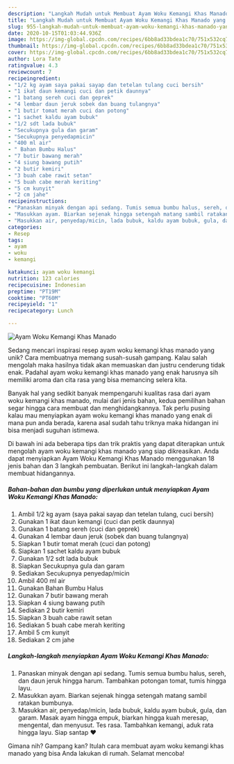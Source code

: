 ```yaml
---
description: "Langkah Mudah untuk Membuat Ayam Woku Kemangi Khas Manado yang Lezat Sekali"
title: "Langkah Mudah untuk Membuat Ayam Woku Kemangi Khas Manado yang Lezat Sekali"
slug: 955-langkah-mudah-untuk-membuat-ayam-woku-kemangi-khas-manado-yang-lezat-sekali
date: 2020-10-15T01:03:44.936Z
image: https://img-global.cpcdn.com/recipes/6bb8ad33bdea1c70/751x532cq70/ayam-woku-kemangi-khas-manado-foto-resep-utama.jpg
thumbnail: https://img-global.cpcdn.com/recipes/6bb8ad33bdea1c70/751x532cq70/ayam-woku-kemangi-khas-manado-foto-resep-utama.jpg
cover: https://img-global.cpcdn.com/recipes/6bb8ad33bdea1c70/751x532cq70/ayam-woku-kemangi-khas-manado-foto-resep-utama.jpg
author: Lora Tate
ratingvalue: 4.3
reviewcount: 7
recipeingredient:
- "1/2 kg ayam saya pakai sayap dan tetelan tulang cuci bersih"
- "1 ikat daun kemangi cuci dan petik daunnya"
- "1 batang sereh cuci dan geprek"
- "4 lembar daun jeruk sobek dan buang tulangnya"
- "1 butir tomat merah cuci dan potong"
- "1 sachet kaldu ayam bubuk"
- "1/2 sdt lada bubuk"
- "Secukupnya gula dan garam"
- "Secukupnya penyedapmicin"
- "400 ml air"
- " Bahan Bumbu Halus"
- "7 butir bawang merah"
- "4 siung bawang putih"
- "2 butir kemiri"
- "3 buah cabe rawit setan"
- "5 buah cabe merah keriting"
- "5 cm kunyit"
- "2 cm jahe"
recipeinstructions:
- "Panaskan minyak dengan api sedang. Tumis semua bumbu halus, sereh, dan daun jeruk hingga harum. Tambahkan potongan tomat, tumis hingga layu."
- "Masukkan ayam. Biarkan sejenak hingga setengah matang sambil ratakan bumbunya."
- "Masukkan air, penyedap/micin, lada bubuk, kaldu ayam bubuk, gula, dan garam. Masak ayam hingga empuk, biarkan hingga kuah meresap, mengental, dan menyusut. Tes rasa. Tambahkan kemangi, aduk rata hingga layu. Siap santap ❤"
categories:
- Resep
tags:
- ayam
- woku
- kemangi

katakunci: ayam woku kemangi 
nutrition: 123 calories
recipecuisine: Indonesian
preptime: "PT19M"
cooktime: "PT60M"
recipeyield: "1"
recipecategory: Lunch

---
```



![Ayam Woku Kemangi Khas Manado](https://img-global.cpcdn.com/recipes/6bb8ad33bdea1c70/751x532cq70/ayam-woku-kemangi-khas-manado-foto-resep-utama.jpg)

Sedang mencari inspirasi resep ayam woku kemangi khas manado yang unik? Cara membuatnya memang susah-susah gampang. Kalau salah mengolah maka hasilnya tidak akan memuaskan dan justru cenderung tidak enak. Padahal ayam woku kemangi khas manado yang enak harusnya sih memiliki aroma dan cita rasa yang bisa memancing selera kita.



Banyak hal yang sedikit banyak mempengaruhi kualitas rasa dari ayam woku kemangi khas manado, mulai dari jenis bahan, kedua pemilihan bahan segar hingga cara membuat dan menghidangkannya. Tak perlu pusing kalau mau menyiapkan ayam woku kemangi khas manado yang enak di mana pun anda berada, karena asal sudah tahu triknya maka hidangan ini bisa menjadi suguhan istimewa.


Di bawah ini ada beberapa tips dan trik praktis yang dapat diterapkan untuk mengolah ayam woku kemangi khas manado yang siap dikreasikan. Anda dapat menyiapkan Ayam Woku Kemangi Khas Manado menggunakan 18 jenis bahan dan 3 langkah pembuatan. Berikut ini langkah-langkah dalam membuat hidangannya.

<!--inarticleads1-->

##### Bahan-bahan dan bumbu yang diperlukan untuk menyiapkan Ayam Woku Kemangi Khas Manado:

1. Ambil 1/2 kg ayam (saya pakai sayap dan tetelan tulang, cuci bersih)
1. Gunakan 1 ikat daun kemangi (cuci dan petik daunnya)
1. Gunakan 1 batang sereh (cuci dan geprek)
1. Gunakan 4 lembar daun jeruk (sobek dan buang tulangnya)
1. Siapkan 1 butir tomat merah (cuci dan potong)
1. Siapkan 1 sachet kaldu ayam bubuk
1. Gunakan 1/2 sdt lada bubuk
1. Siapkan Secukupnya gula dan garam
1. Sediakan Secukupnya penyedap/micin
1. Ambil 400 ml air
1. Gunakan  Bahan Bumbu Halus
1. Gunakan 7 butir bawang merah
1. Siapkan 4 siung bawang putih
1. Sediakan 2 butir kemiri
1. Siapkan 3 buah cabe rawit setan
1. Sediakan 5 buah cabe merah keriting
1. Ambil 5 cm kunyit
1. Sediakan 2 cm jahe




<!--inarticleads2-->

##### Langkah-langkah menyiapkan Ayam Woku Kemangi Khas Manado:

1. Panaskan minyak dengan api sedang. Tumis semua bumbu halus, sereh, dan daun jeruk hingga harum. Tambahkan potongan tomat, tumis hingga layu.
1. Masukkan ayam. Biarkan sejenak hingga setengah matang sambil ratakan bumbunya.
1. Masukkan air, penyedap/micin, lada bubuk, kaldu ayam bubuk, gula, dan garam. Masak ayam hingga empuk, biarkan hingga kuah meresap, mengental, dan menyusut. Tes rasa. Tambahkan kemangi, aduk rata hingga layu. Siap santap ❤




Gimana nih? Gampang kan? Itulah cara membuat ayam woku kemangi khas manado yang bisa Anda lakukan di rumah. Selamat mencoba!
